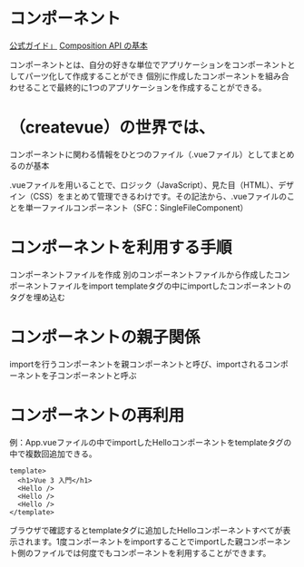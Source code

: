 # コンポーネント
[公式ガイド」](https://handson.vuejs-jp.org/component.html)
[Composition API の基本](https://b1san-blog.com/post/vue/vue-3-composition-api/)

コンポーネントとは、自分の好きな単位でアプリケーションをコンポーネントとしてパーツ化して作成することができ
個別に作成したコンポーネントを組み合わせることで最終的に1つのアプリケーションを作成することができる。

# （createvue）の世界では、
コンポーネントに関わる情報をひとつのファイル（.vueファイル）としてまとめるのが基本

.vueファイルを用いることで、ロジック（JavaScript）、見た目（HTML）、デザイン（CSS）をまとめて管理できるわけです。その記法から、.vueファイルのことを単一ファイルコンポーネント（SFC：SingleFileComponent）


# コンポーネントを利用する手順
コンポーネントファイルを作成
別のコンポーネントファイルから作成したコンポーネントファイルをimport
templateタグの中にimportしたコンポーネントのタグを埋め込む

# コンポーネントの親子関係
importを行うコンポーネントを親コンポーネントと呼び、importされるコンポーネントを子コンポーネントと呼ぶ

# コンポーネントの再利用
例：App.vueファイルの中でimportしたHelloコンポーネントをtemplateタグの中で複数回追加できる。
```
template>
  <h1>Vue 3 入門</h1>
  <Hello />
  <Hello />
  <Hello />
</template>
```

ブラウザで確認するとtemplateタグに追加したHelloコンポーネントすべてが表示されます。1度コンポーネントをimportすることでimportした親コンポーネント側のファイルでは何度でもコンポーネントを利用することができます。


